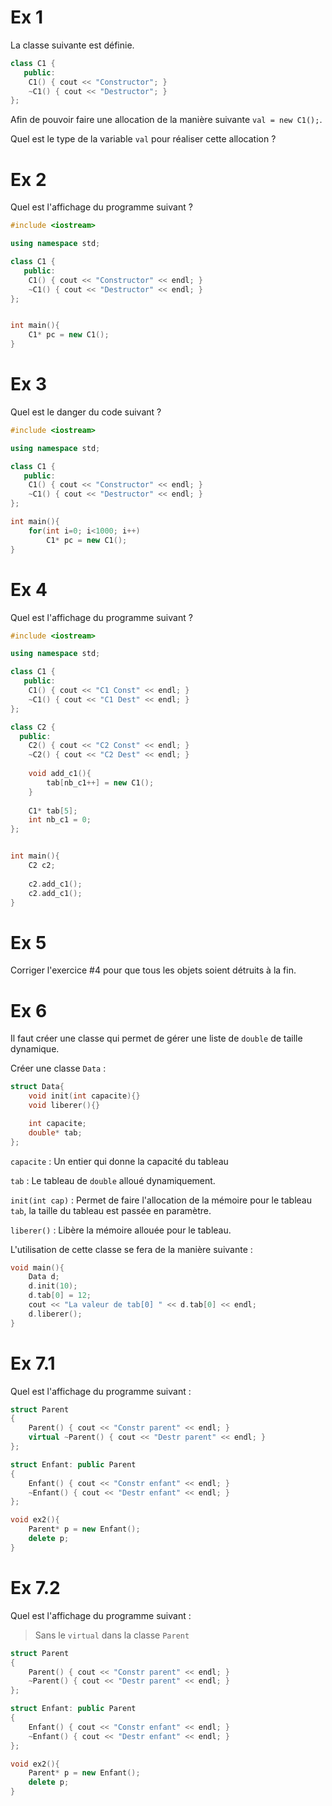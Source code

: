 # Ex 1

La classe suivante est définie.

```cpp
class C1 {
   public:
    C1() { cout << "Constructor"; }
    ~C1() { cout << "Destructor"; }
};
``` 

Afin de pouvoir faire une allocation de la manière suivante `val = new C1();`.

Quel est le type de la variable `val` pour réaliser cette allocation ?


# Ex 2

Quel est l'affichage du programme suivant ?

```cpp
#include <iostream>

using namespace std;

class C1 {
   public:
    C1() { cout << "Constructor" << endl; }
    ~C1() { cout << "Destructor" << endl; }
};


int main(){
    C1* pc = new C1();
}
``` 


# Ex 3

Quel est le danger du code suivant ?

```cpp
#include <iostream>

using namespace std;

class C1 {
   public:
    C1() { cout << "Constructor" << endl; }
    ~C1() { cout << "Destructor" << endl; }
};

int main(){
    for(int i=0; i<1000; i++)
        C1* pc = new C1();
}
``` 


# Ex 4

Quel est l'affichage du programme suivant ?

```CPP
#include <iostream>

using namespace std;

class C1 {
   public:
    C1() { cout << "C1 Const" << endl; }
    ~C1() { cout << "C1 Dest" << endl; }
};

class C2 {
  public:
    C2() { cout << "C2 Const" << endl; }
    ~C2() { cout << "C2 Dest" << endl; }
    
    void add_c1(){
        tab[nb_c1++] = new C1();
    }
    
    C1* tab[5];
    int nb_c1 = 0;
};


int main(){
    C2 c2;
    
    c2.add_c1();
    c2.add_c1();
}
```

# Ex 5

Corriger l'exercice #4 pour que tous les objets soient détruits à la fin.


# Ex 6
Il faut créer une classe qui permet de gérer une liste de `double` de taille dynamique.

Créer une classe `Data` :

```CPP
struct Data{
    void init(int capacite){}
    void liberer(){}

    int capacite;
    double* tab;
};
```

`capacite`
: Un entier qui donne la capacité du tableau

`tab`
: Le tableau de `double` alloué dynamiquement.

`init(int cap)`
: Permet de faire l'allocation de la mémoire pour le tableau `tab`, la taille du tableau est passée en paramètre.

`liberer()`
: Libère la mémoire allouée pour le tableau.

L'utilisation de cette classe se fera de la manière suivante :

```CPP
void main(){
    Data d;
    d.init(10);
    d.tab[0] = 12;
    cout << "La valeur de tab[0] " << d.tab[0] << endl;
    d.liberer();
}
```

# Ex 7.1

Quel est l'affichage du programme suivant :

```CPP
struct Parent
{
    Parent() { cout << "Constr parent" << endl; }
    virtual ~Parent() { cout << "Destr parent" << endl; }
};

struct Enfant: public Parent
{
    Enfant() { cout << "Constr enfant" << endl; }
    ~Enfant() { cout << "Destr enfant" << endl; }
};

void ex2(){
    Parent* p = new Enfant();
    delete p;
}
```

# Ex 7.2

Quel est l'affichage du programme suivant :

> Sans le `virtual` dans la classe `Parent` 

```CPP
struct Parent
{
    Parent() { cout << "Constr parent" << endl; }
    ~Parent() { cout << "Destr parent" << endl; }
};

struct Enfant: public Parent
{
    Enfant() { cout << "Constr enfant" << endl; }
    ~Enfant() { cout << "Destr enfant" << endl; }
};

void ex2(){
    Parent* p = new Enfant();
    delete p;
}
```
